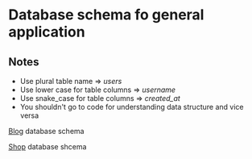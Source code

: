 # Database schema fo general application

## Notes
* Use plural table name => *users*
* Use lower case for table columns => *username*
* Use snake_case for table columns => *created_at*
* You shouldn't go to code for understanding data structure and vice versa


[Blog](./Blog.md) database schema

[Shop](./Shop.md) database shcema

